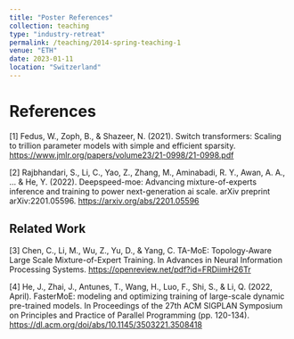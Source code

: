 ```yaml
---
title: "Poster References"
collection: teaching
type: "industry-retreat"
permalink: /teaching/2014-spring-teaching-1
venue: "ETH"
date: 2023-01-11
location: "Switzerland"
---
```


# References

[1] Fedus, W., Zoph, B., & Shazeer, N. (2021). Switch transformers: Scaling to trillion parameter models with simple and efficient sparsity. https://www.jmlr.org/papers/volume23/21-0998/21-0998.pdf  
  
[2] Rajbhandari, S., Li, C., Yao, Z., Zhang, M., Aminabadi, R. Y., Awan, A. A., ... & He, Y. (2022). Deepspeed-moe: Advancing mixture-of-experts inference and training to power next-generation ai scale. arXiv preprint arXiv:2201.05596. https://arxiv.org/abs/2201.05596  

## Related Work
[3] Chen, C., Li, M., Wu, Z., Yu, D., & Yang, C. TA-MoE: Topology-Aware Large Scale Mixture-of-Expert Training. In Advances in Neural Information Processing Systems. https://openreview.net/pdf?id=FRDiimH26Tr
      
[4] He, J., Zhai, J., Antunes, T., Wang, H., Luo, F., Shi, S., & Li, Q. (2022, April). FasterMoE: modeling and optimizing training of large-scale dynamic pre-trained models. In Proceedings of the 27th ACM SIGPLAN Symposium on Principles and Practice of Parallel Programming (pp. 120-134). https://dl.acm.org/doi/abs/10.1145/3503221.3508418  